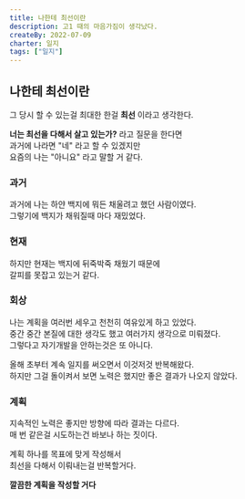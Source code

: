 ```yaml
---
title: 나한테 최선이란
description: 고1 때의 마음가짐이 생각났다.
createBy: 2022-07-09
charter: 일지
tags: ["일지"]
---
```


## 나한테 최선이란

그 당시 할 수 있는걸 최대한 한걸 **최선** 이라고 생각한다.

**너는 최선을 다해서 살고 있는가?** 라고 질문을 한다면  
과거에 나라면 "네" 라고 할 수 있겠지만  
요즘의 나는 "아니요" 라고 말할 거 같다.

### 과거

과거에 나는 하얀 백지에 뭐든 채울려고 했던 사람이였다.  
그렇기에 백지가 채워질때 마다 재밌었다.

### 현재

하지만 현재는 백지에 뒤죽박죽 채웠기 때문에  
갈피를 못잡고 있는거 같다.

### 회상

나는 계획을 여러번 세우고 천천히 여유있게 하고 있었다.  
중간 중간 본질에 대한 생각도 했고 여러가지 생각으로 미뤄졌다.  
그렇다고 자기개발을 안하는것은 또 아니다.

올해 초부터 계속 일지를 써오면서 이것저것 반복해왔다.  
하지만 그걸 돌이켜서 보면 노력은 했지만 좋은 결과가 나오지 않았다.

### 계획

지속적인 노력은 좋지만 방향에 따라 결과는 다르다.  
매 번 같은걸 시도하는건 바보나 하는 짓이다.

계획 하나를 목표에 맞게 작성해서  
최선을 다해서 이뤄내는걸 반복할거다.

**깔끔한 계획을 작성할 거다**
